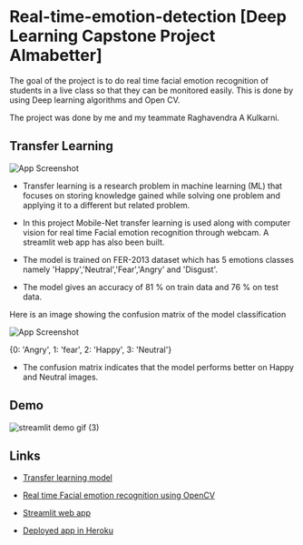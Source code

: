 # Real-time-emotion-detection [Deep Learning Capstone Project Almabetter]

The goal of the project is to do real time facial emotion recognition of students in a live class so that they can be monitored easily. This is done by using Deep learning algorithms and Open CV.

The project was done by me and my teammate Raghavendra A Kulkarni.


## Transfer Learning

![App Screenshot](https://raw.githubusercontent.com/SuhasTantri/Live-Facial-Emotion-Recognition/branch-1/images/transfer%20learning%20image.jpeg)


* Transfer learning is a research problem in machine learning (ML) that focuses on storing knowledge gained while solving one problem and applying it to a different but related problem.

* In this project Mobile-Net transfer learning is used along with computer vision for real time Facial emotion recognition through webcam. A streamlit web app has also been built.

* The model is trained on FER-2013 dataset which has 5 emotions classes namely 'Happy','Neutral','Fear','Angry' and 'Disgust'.
* The model gives an accuracy of 81 % on train data and 76 % on test data.

Here is an image showing the confusion matrix of the model classification

![App Screenshot](https://raw.githubusercontent.com/SuhasTantri/Live-Facial-Emotion-Recognition/branch-1/images/model_confusion_matrix.jpg)

{0: 'Angry', 1: 'fear', 2: 'Happy', 3: 'Neutral'}

* The confusion matrix indicates that the model performs better on Happy and Neutral images.


## Demo
 ![streamlit demo gif (3)](https://user-images.githubusercontent.com/88608896/150626372-3d821423-9c33-481e-b35b-0aa662b7ce19.gif)


## Links

* [Transfer learning model](https://github.com/SuhasTantri/Real-time-emotion-detection/blob/branch-1/emotion_detection_model.ipynb)

* [Real time Facial emotion recognition using OpenCV](https://github.com/SuhasTantri/Real-time-emotion-detection/blob/branch-1/emotion_detection.ipynb)

* [Streamlit web app]()  

* [Deployed app in Heroku]()  

